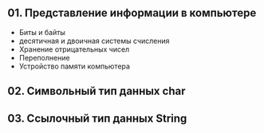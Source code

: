 ## 01. Представление информации в компьютере
- Биты и байты
- десятичная и двоичная системы счисления
- Хранение отрицательных чисел
- Переполнение
- Устройство памяти компьютера
## 02. Символьный тип данных char
## 03. Ссылочный тип данных String


